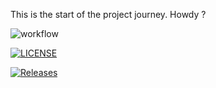 This is the start of the project journey.
Howdy ?

![workflow](https://github.com/Kyvelyin/devops/actions/workflows/main.yml/badge.svg)

[![LICENSE](https://img.shields.io/github/license/Kyvelyin/sem.svg?style=flat-square)](https://github.com/Kyvelyin/devops/blob/master/LICENSE)

[![Releases](https://img.shields.io/github/release/Kyvelyin/devops/all.svg?style=flat-square)](https://github.com/Kyvelyin/devops/releases)